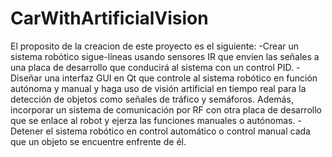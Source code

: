 # CarWithArtificialVision
El proposito de la creacion de este proyecto es el siguiente: -Crear un sistema robótico sigue-líneas usando sensores IR que envíen las señales a una placa de desarrollo que conducirá al sistema con un control PID. -Diseñar una interfaz GUI en Qt que controle al sistema robótico en función autónoma y manual y haga uso de visión artificial en tiempo real para la detección de objetos como señales de tráfico y semáforos. Además, incorporar un sistema de comunicación por RF con otra placa de desarrollo que se enlace al robot y ejerza las funciones manuales o autónomas. -Detener el sistema robótico en control automático o control manual cada que un objeto se encuentre enfrente de él.
